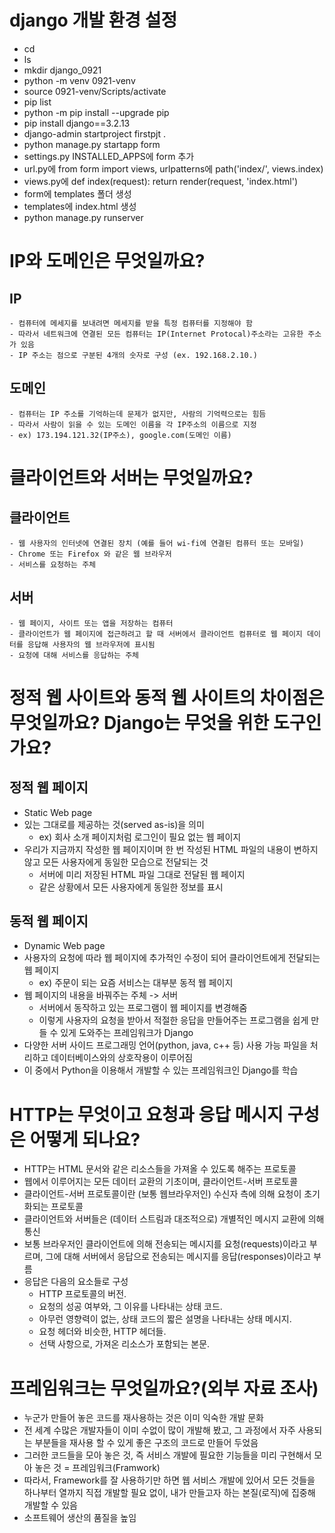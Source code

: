 # django 개발 환경 설정
- cd
- ls
- mkdir django_0921
- python -m venv 0921-venv
- source 0921-venv/Scripts/activate
- pip list
- python -m pip install --upgrade pip
- pip install django==3.2.13
- django-admin startproject firstpjt .
- python manage.py startapp form
- settings.py INSTALLED_APPS에 form 추가
- url.py에 from form import views, urlpatterns에 path('index/', views.index)
- views.py에 def index(request): return render(request, 'index.html')
- form에 templates 폴더 생성
- templates에 index.html 생성
- python manage.py runserver

# IP와 도메인은 무엇일까요?

## IP
    - 컴퓨터에 메세지를 보내려면 메세지를 받을 특정 컴퓨터를 지정해야 함
    - 따라서 네트워크에 연결된 모든 컴퓨터는 IP(Internet Protocal)주소라는 고유한 주소가 있음
    - IP 주소는 점으로 구분된 4개의 숫자로 구성 (ex. 192.168.2.10.)
    
## 도메인
    - 컴퓨터는 IP 주소를 기억하는데 문제가 없지만, 사람의 기억력으로는 힘듬
    - 따라서 사람이 읽을 수 있는 도메인 이름을 각 IP주소의 이름으로 지정
    - ex) 173.194.121.32(IP주소), google.com(도메인 이름)

# 클라이언트와 서버는 무엇일까요?

## 클라이언트
    - 웹 사용자의 인터넷에 연결된 장치 (예를 들어 wi-fi에 연결된 컴퓨터 또는 모바일)
    - Chrome 또는 Firefox 와 같은 웹 브라우저
    - 서비스를 요청하는 주체

## 서버
    - 웹 페이지, 사이트 또는 앱을 저장하는 컴퓨터
    - 클라이언트가 웹 페이지에 접근하려고 할 때 서버에서 클라이언트 컴퓨터로 웹 페이지 데이터를 응답해 사용자의 웹 브라우저에 표시됨
    - 요청에 대해 서비스를 응답하는 주체

# 정적 웹 사이트와 동적 웹 사이트의 차이점은 무엇일까요? Django는 무엇을 위한 도구인가요?

## 정적 웹 페이지

- Static Web page
- 있는 그대로를 제공하는 것(served as-is)을 의미
    - ex) 회사 소개 페이지처럼 로그인이 필요 없는 웹 페이지
- 우리가 지금까지 작성한 웹 페이지이며 한 번 작성된 HTML 파일의 내용이 변하지 않고 모든 사용자에게 동일한 모습으로 전달되는 것
    - 서버에 미리 저장된 HTML 파일 그대로 전달된 웹 페이지
    - 같은 상황에서 모든 사용자에게 동일한 정보를 표시

## 동적 웹 페이지

- Dynamic Web page
- 사용자의 요청에 따라 웹 페이지에 추가적인 수정이 되어 클라이언트에게 전달되는 웹 페이지
    - ex) 주문이 되는 요즘 서비스는 대부분 동적 웹 페이지
- 웹 페이지의 내용을 바꿔주는 주체 -> 서버
    - 서버에서 동작하고 있는 프로그램이 웹 페이지를 변경해줌
    - 이렇게 사용자의 요청을 받아서 적절한 응답을 만들어주는 프로그램을 쉽게 만들 수 있게 도와주는 프레임워크가 Django
- 다양한 서버 사이드 프로그래밍 언어(python, java, c++ 등) 사용 가능 파일을 처리하고 데이터베이스와의 상호작용이 이루어짐
- 이 중에서 Python을 이용해서 개발할 수 있는 프레임워크인 Django를 학습

# HTTP는 무엇이고 요청과 응답 메시지 구성은 어떻게 되나요?

- HTTP는 HTML 문서와 같은 리소스들을 가져올 수 있도록 해주는 프로토콜
- 웹에서 이루어지는 모든 데이터 교환의 기초이며, 클라이언트-서버 프로토콜
- 클라이언트-서버 프로토콜이란 (보통 웹브라우저인) 수신자 측에 의해 요청이 초기화되는 프로토콜
- 클라이언트와 서버들은 (데이터 스트림과 대조적으로) 개별적인 메시지 교환에 의해 통신
- 보통 브라우저인 클라이언트에 의해 전송되는 메시지를 요청(requests)이라고 부르며, 그에 대해 서버에서 응답으로 전송되는 메시지를 응답(responses)이라고 부름
- 응답은 다음의 요소들로 구성
    - HTTP 프로토콜의 버전.
    - 요청의 성공 여부와, 그 이유를 나타내는 상태 코드.
    - 아무런 영향력이 없는, 상태 코드의 짧은 설명을 나타내는 상태 메시지.
    - 요청 헤더와 비슷한, HTTP 헤더들.
    - 선택 사항으로, 가져온 리소스가 포함되는 본문.

# 프레임워크는 무엇일까요?(외부 자료 조사)

- 누군가 만들어 놓은 코드를 재사용하는 것은 이미 익숙한 개발 문화
- 전 세계 수많은 개발자들이 이미 수없이 많이 개발해 봤고, 그 과정에서 자주 사용되는 부분들을 재사용 할 수 있게 좋은 구조의 코드로 만들어 두었음
- 그러한 코드들을 모아 놓은 것, 즉 서비스 개발에 필요한 기능들을 미리 구현해서 모아 놓은 것 = 프레임워크(Framwork)
- 따라서, Framework를 잘 사용하기만 하면 웹 서비스 개발에 있어서 모든 것들을 하나부터 열까지 직접 개발할 필요 없이, 내가 만들고자 하는 본질(로직)에 집중해 개발할 수 있음
- 소프트웨어 생산의 품질을 높임